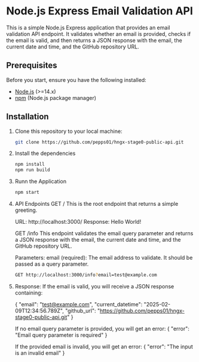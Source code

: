 # Node.js Express Email Validation API

This is a simple Node.js Express application that provides an email validation API endpoint. It validates whether an email is provided, checks if the email is valid, and then returns a JSON response with the email, the current date and time, and the GitHub repository URL.

## Prerequisites

Before you start, ensure you have the following installed:

- [Node.js](https://nodejs.org/) (>=14.x)
- [npm](https://www.npmjs.com/) (Node.js package manager)

## Installation

1. Clone this repository to your local machine:

   ```bash
   git clone https://github.com/pepps01/hngx-stage0-public-api.git


2. Install the dependencies 
   ```bash
   npm install 
   npm run build

3. Runn the Application 
    ```bash
    npm start

4. API Endpoints
    GET /
    This is the root endpoint that returns a simple greeting.

    URL: http://localhost:3000/
    Response: Hello World!
    
    
    GET /info
    This endpoint validates the email query parameter and returns a JSON response with the email, the current date and time, and the GitHub repository URL.

    Parameters:
    email (required): The email address to validate. It should be passed as a query parameter.

    ```bash 
    GET http://localhost:3000/info?email=test@example.com


5. Response:
    If the email is valid, you will receive a JSON response containing:

    {
        "email": "test@example.com",
        "current_datetime": "2025-02-09T12:34:56.789Z",
        "github_url": "https://github.com/pepps01/hngx-stage0-public-api.git"
    }


    If no email query parameter is provided, you will get an error:
    {
        "error": "Email query parameter is required"
    }
    
    If the provided email is invalid, you will get an error:
    {
        "error": "The input is an invalid email"
    }

